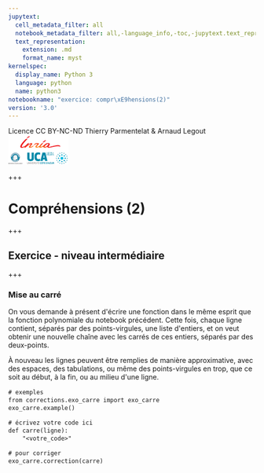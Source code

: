 ```yaml
---
jupytext:
  cell_metadata_filter: all
  notebook_metadata_filter: all,-language_info,-toc,-jupytext.text_representation.jupytext_version,-jupytext.text_representation.format_version
  text_representation:
    extension: .md
    format_name: myst
kernelspec:
  display_name: Python 3
  language: python
  name: python3
notebookname: "exercice: compr\xE9hensions(2)"
version: '3.0'
---
```


<div class="licence">
<span>Licence CC BY-NC-ND</span>
<span>Thierry Parmentelat &amp; Arnaud Legout</span>
<span><img src="media/both-logos-small-alpha.png" /></span>
</div>

+++

# Compréhensions (2)

+++

## Exercice - niveau intermédiaire

+++

### Mise au carré

On vous demande à présent d'écrire une fonction dans le même esprit que la fonction polynomiale du notebook précédent.
Cette fois, chaque ligne contient, séparés par des points-virgules, une liste d'entiers, et on veut obtenir une nouvelle chaîne avec les carrés de ces entiers, séparés par des deux-points.

À nouveau les lignes peuvent être remplies de manière approximative, avec des espaces, des tabulations, ou même des points-virgules en trop, que ce soit au début, à la fin, ou au milieu d'une ligne.

```{code-cell} ipython3
# exemples
from corrections.exo_carre import exo_carre
exo_carre.example()
```

```{code-cell} ipython3
# écrivez votre code ici
def carre(ligne):
    "<votre_code>"
```

```{code-cell} ipython3
# pour corriger
exo_carre.correction(carre)
```
